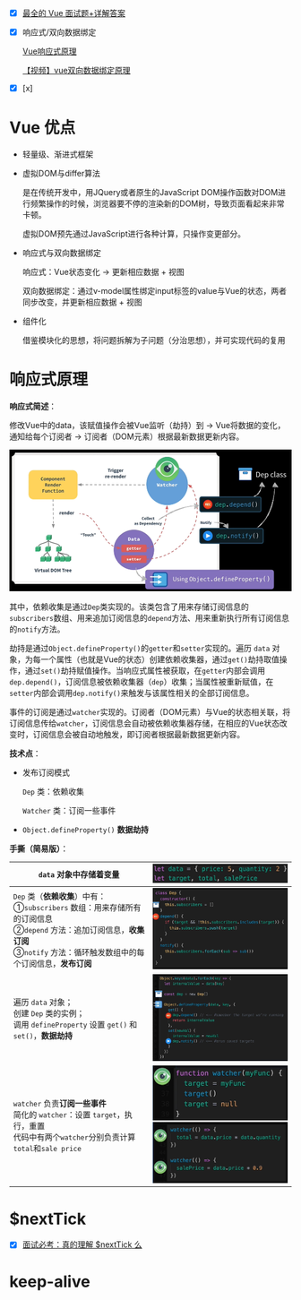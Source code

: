 - [x] [最全的 Vue 面试题+详解答案](https://juejin.cn/post/6961222829979697165)

- [x] 响应式/双向数据绑定

  [Vue响应式原理](https://juejin.cn/post/6844903597986037768)

  [【视频】vue双向数据绑定原理](https://www.bilibili.com/video/BV1Dr4y1c7xS)

- [x] [x] 

# Vue 优点

- 轻量级、渐进式框架

- 虚拟DOM与differ算法

  是在传统开发中，用JQuery或者原生的JavaScript DOM操作函数对DOM进行频繁操作的时候，浏览器要不停的渲染新的DOM树，导致页面看起来非常卡顿。

  虚拟DOM预先通过JavaScript进行各种计算，只操作变更部分。

- 响应式与双向数据绑定

  响应式：Vue状态变化 -> 更新相应数据 + 视图

  双向数据绑定：通过v-model属性绑定input标签的value与Vue的状态，两者同步改变，并更新相应数据 + 视图

- 组件化

  借鉴模块化的思想，将问题拆解为子问题（分治思想），并可实现代码的复用

# 响应式原理

**响应式简述**：

修改Vue中的data，该赋值操作会被Vue监听（劫持）到 -> Vue将数据的变化，通知给每个订阅者 -> 订阅者（DOM元素）根据最新数据更新内容。

<img src="README.assets/image-20211011171918745.png" alt="image-20211011171918745" style="zoom: 67%;" />

其中，依赖收集是通过`Dep`类实现的。该类包含了用来存储订阅信息的`subscribers`数组、用来追加订阅信息的`depend`方法、用来重新执行所有订阅信息的`notify`方法。

劫持是通过`Object.defineProperty()`的`getter`和`setter`实现的。遍历 `data` 对象，为每一个属性（也就是Vue的状态）创建依赖收集器，通过`get()`劫持取值操作，通过`set()`劫持赋值操作。当响应式属性被获取，在`getter`内部会调用`dep.depend()`，订阅信息被依赖收集器（`dep`）收集；当属性被重新赋值，在`setter`内部会调用`dep.notify()`来触发与该属性相关的全部订阅信息。

事件的订阅是通过`watcher`实现的。订阅者（DOM元素）与Vue的状态相关联，将订阅信息传给`watcher`，订阅信息会自动被依赖收集器存储，在相应的Vue状态改变时，订阅信息会被自动地触发，即订阅者根据最新数据更新内容。

**技术点**：

- 发布订阅模式

  `Dep` 类：依赖收集

  `Watcher` 类：订阅一些事件

- `Object.defineProperty()` **数据劫持**

**手撕（简易版）**： 

| `data` 对象中存储着变量                                      | <img src="README.assets/image-20211011171143631.png" alt="image-20211011171143631" style="zoom: 50%;" /> |
| ------------------------------------------------------------ | ------------------------------------------------------------ |
| `Dep` 类（**依赖收集**）中有：<br/>①`subscribers` 数组：用来存储所有的订阅信息<br/>②`depend` 方法：追加订阅信息，**收集订阅**<br/>③`notify` 方法：循环触发数组中的每个订阅信息，**发布订阅** | <img src="README.assets/image-20211011171205621.png" alt="image-20211011171205621" style="zoom:60%;" /> |
| 遍历 `data` 对象；<br/>创建 `Dep` 类的实例；<br/>调用 `defineProperty` 设置 `get()` 和 `set()`，**数据劫持** | <img src="README.assets/image-20211011171309266.png" alt="image-20211011171309266" style="zoom:60%;" /> |
| `watcher` 负责**订阅一些事件**<br/>简化的 `watcher`：设置 `target`，执行，重置<br/>代码中有两个`watcher`分别负责计算`total`和`sale price` | <img src="README.assets/image-20211011171332253.png" alt="image-20211011171332253" style="zoom:60%;" /><br/><img src="README.assets/image-20211011171354158.png" alt="image-20211011171354158" style="zoom:60%;" /> |

# $nextTick

- [x] [面试必考：真的理解 $nextTick 么](https://jishuin.proginn.com/p/763bfbd2be01)

# keep-alive

